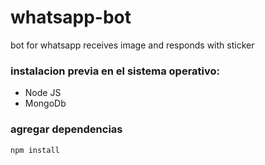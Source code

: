 # whatsapp-bot
bot for whatsapp receives image and responds with sticker

### instalacion previa en el sistema operativo: 
  - Node JS
  - MongoDb
 
### agregar dependencias 
`npm install`
